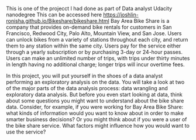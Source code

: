  This is one of the projecct I had done as part of Data analyst Udacity nanodegree 
 This can be accessed here https://joshlin-ronisha.github.io/Bikeshare/bikeshare.html
 Bay Area Bike Share is a company that provides on-demand bike rentals for customers in San Francisco, Redwood City, Palo Alto, Mountain View, and San Jose. Users can unlock bikes from a variety of stations throughout each city, and return them to any station within the same city. Users pay for the service either through a yearly subscription or by purchasing 3-day or 24-hour passes. Users can make an unlimited number of trips, with trips under thirty minutes in length having no additional charge; longer trips will incur overtime fees.

In this project, you will put yourself in the shoes of a data analyst performing an exploratory analysis on the data. You will take a look at two of the major parts of the data analysis process: data wrangling and exploratory data analysis. But before you even start looking at data, think about some questions you might want to understand about the bike share data. Consider, for example, if you were working for Bay Area Bike Share: what kinds of information would you want to know about in order to make smarter business decisions? Or you might think about if you were a user of the bike share service. What factors might influence how you would want to use the service?
